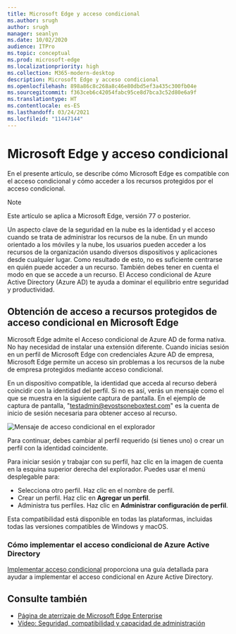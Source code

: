 ```yaml
---
title: Microsoft Edge y acceso condicional
ms.author: srugh
author: srugh
manager: seanlyn
ms.date: 10/02/2020
audience: ITPro
ms.topic: conceptual
ms.prod: microsoft-edge
ms.localizationpriority: high
ms.collection: M365-modern-desktop
description: Microsoft Edge y acceso condicional
ms.openlocfilehash: 898a86c8c268a8c46e80dbd5ef3a435c300fb04e
ms.sourcegitcommit: f363ceb6c42054fabc95ce8d7bca3c52d80e6a9f
ms.translationtype: HT
ms.contentlocale: es-ES
ms.lasthandoff: 03/24/2021
ms.locfileid: "11447144"
---
```

# <a name="microsoft-edge-and-conditional-access"></a>Microsoft Edge y acceso condicional
  
En el presente artículo, se describe cómo Microsoft Edge es compatible con el acceso condicional y cómo acceder a los recursos protegidos por el acceso condicional.

> [!NOTE]
> Este artículo se aplica a Microsoft Edge, versión 77 o posterior.

Un aspecto clave de la seguridad en la nube es la identidad y el acceso cuando se trata de administrar los recursos de la nube. En un mundo orientado a los móviles y la nube, los usuarios pueden acceder a los recursos de la organización usando diversos dispositivos y aplicaciones desde cualquier lugar. Como resultado de esto, no es suficiente centrarse en quién puede acceder a un recurso. También debes tener en cuenta el modo en que se accede a un recurso. El Acceso condicional de Azure Active Directory (Azure AD) te ayuda a dominar el equilibrio entre seguridad y productividad.

## <a name="accessing-conditional-access-protected-resources-in-microsoft-edge"></a>Obtención de acceso a recursos protegidos de acceso condicional en Microsoft Edge

Microsoft Edge admite el Acceso condicional de Azure AD de forma nativa. No hay necesidad de instalar una extensión diferente. Cuando inicias sesión en un perfil de Microsoft Edge con credenciales Azure AD de empresa, Microsoft Edge permite un acceso sin problemas a los recursos de la nube de empresa protegidos mediante acceso condicional.

En un dispositivo compatible, la identidad que acceda al recurso deberá coincidir con la identidad del perfil.  Si no es así, verás un mensaje como el que se muestra en la siguiente captura de pantalla. En el ejemplo de captura de pantalla, "testadmin@evostsoneboxtest.com" es la cuenta de inicio de sesión necesaria para obtener acceso al recurso.

![Mensaje de acceso condicional en el explorador](./media/edge-security/microsoft-edge-security-conditional-access.png)

Para continuar, debes cambiar al perfil requerido (si tienes uno) o crear un perfil con la identidad coincidente.

Para iniciar sesión y trabajar con su perfil, haz clic en la imagen de cuenta en la esquina superior derecha del explorador. Puedes usar el menú desplegable para:

- Selecciona otro perfil. Haz clic en el nombre de perfil.
- Crear un perfil. Haz clic en **Agregar un perfil**.
- Administra tus perfiles. Haz clic en **Administrar configuración de perfil**.

Esta compatibilidad está disponible en todas las plataformas, incluidas todas las versiones compatibles de Windows y macOS.

### <a name="how-to-deploy-conditional-access-in-azure-active-directory"></a>Cómo implementar el acceso condicional de Azure Active Directory

[Implementar acceso condicional](/azure/active-directory/conditional-access/plan-conditional-access) proporciona una guía detallada para ayudar a implementar el acceso condicional en Azure Active Directory.

## <a name="see-also"></a>Consulte también

- [Página de aterrizaje de Microsoft Edge Enterprise](https://aka.ms/EdgeEnterprise)
- [Vídeo: Seguridad, compatibilidad y capacidad de administración](/microsoft-edge-video-security-compatibility-manageability.md)